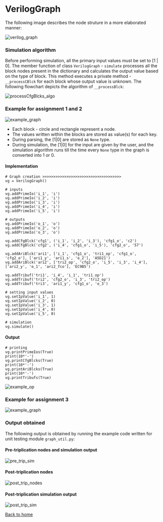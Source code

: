 # VerilogGraph

The following image describes the node struture in a more elaborated manner:

![verilog_graph](../multimedia/verilog_graph.jpg)

### Simulation algorithm
Before performing simulation, all the primary input values must be set to [1 | 0]. The member function of class `VerilogGraph` - `simulate` processes all the block nodes present in the dictionary and calculates the output value based on the type of block. This method executes a private method - `__processCBlck` for each block whose output value is unknown. The following flowchart depicts the algorithm of `__processBlck`:

![processCfgBlcks_algo](../multimedia/processBlcks_algo.jpg)

### Example for assignment 1 and 2
![example_graph](../multimedia/example_graph.png)
- Each block - circle and rectangle represent a node.
- The values written within the blocks are stored as value(s) for each key.
- During parsing, the [1|0] are stored as `None` type.
- During simulation, the [1|0] for the input are given by the user, and the simulation algorithm runs till the time every `None` type in the graph is converted into 1 or 0. 

#### Implementation
```
# Graph creation >>>>>>>>>>>>>>>>>>>>>>>>>>>>>>>>>>>>
vg = VerilogGraph()

# inputs
vg.addPrimeIo('i_1', 'i')
vg.addPrimeIo('i_2', 'i')
vg.addPrimeIo('i_3', 'i')
vg.addPrimeIo('i_4', 'i')
vg.addPrimeIo('i_5', 'i')

# outputs
vg.addPrimeIo('o_1', 'o')
vg.addPrimeIo('o_2', 'o')
vg.addPrimeIo('o_3', 'o')

vg.addCfgBlck('cfg1', ('i_1', 'i_2', 'i_3'), 'cfg1_o', 'c2')
vg.addCfgBlck('cfg2', ('i_4', 'cfg1_o', 'i_5'), 'cfg2_o', '57')

vg.addAriBlck('ari1', ['i_1', 'cfg1_o', 'tri1_op', 'cfg1_o', 'cfg2_o'], ['ari1_y', 'ari1_s', 'o_2'], 'A5D21')
vg.addAriBlck('ari2', ['tri2_op', 'cfg2_o', 'i_5', 'i_3', 'i_4'], ['ari2_y', 'o_1', 'ari2_fco'], 'EC9B5')

vg.addTribuf('tri1', 'i_4', 'i_1', 'tri1_op')
vg.addTribuf('tri2', 'cfg2_o', 'i_3', 'tri2_op')
vg.addTribuf('tri3', 'ari1_y', 'cfg1_o', 'o_3')

# setting input values
vg.setIpValue('i_1', 1)
vg.setIpValue('i_2', 0)
vg.setIpValue('i_3', 1)
vg.setIpValue('i_4', 0)
vg.setIpValue('i_5', 0)

# simulation
vg.simulate()
```

#### Output
```
# printing
vg.printPrimeIos(True)
print(10*'-')
vg.printCfgBlcks(True)
print(10*'-')
vg.printAriBlcks(True)
print(10*'-')
vg.printTribufs(True)
```

![example_op](../multimedia/example_op.png)

### Example for assignment 3
![example_graph](../multimedia/example_graph.jpg)

### Output obtained
The following output is obtained by running the example code written for unit testing module `graph_util.py`:
#### Pre-triplication nodes and simulation output
![pre_trip_sim](../multimedia/pre_trip_sim.png)

#### Post-triplication nodes
![post_trip_nodes](../multimedia/post_trip_nodes.png)

#### Post-triplication simulation output
![post_trip_sim](../multimedia/post_trip_sim.png)

[Back to home](../README.md)